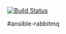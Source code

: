 [![Build Status](https://travis-ci.org/030/ansible-rabbitmq.svg?branch=master)](https://travis-ci.org/030/ansible-rabbitmq)

#ansible-rabbitmq
